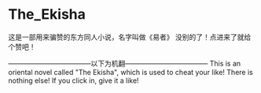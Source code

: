 # The_Ekisha
这是一部用来骗赞的东方同人小说，名字叫做《易者》
没别的了！点进来了就给个赞吧！

————————————以下为机翻————————————
This is an oriental novel called "The Ekisha", which is used to cheat your like!
There is nothing else! If you click in, give it a like!
